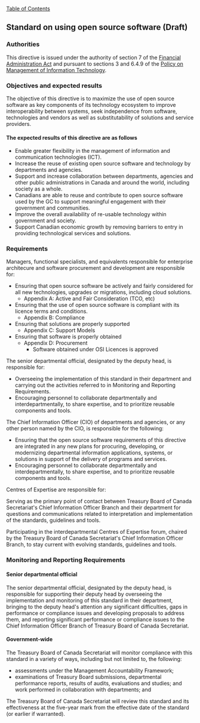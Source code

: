 [Table of Contents](../../README.md#english-content)

## Standard on using open source software (Draft)

### Authorities

This directive is issued under the authority of section 7 of the [Financial Administration Act](https://laws-lois.justice.gc.ca/eng/acts/f-11/) and pursuant to sections 3 and 6.4.9 of the [Policy on Management of Information Technology](https://www.tbs-sct.gc.ca/pol/doc-eng.aspx?id=12755).

### Objectives and expected results

The objective of this directive is to maximize the use of open source software as key components of its technology ecosystem to improve interoperability between systems, seek independence from software, technologies and vendors as well as substitutability of solutions and service providers.

#### The expected results of this directive are as follows

* Enable greater flexibility in the management of information and communication technologies (ICT).
* Increase the reuse of existing open source software and technology by departments and agencies.
* Support and increase collaboration between departments, agencies and other public administrations in Canada and around the world, including society as a whole.
* Canadians are able to reuse and contribute to open source software used by the GC to support meaningful engagement with their government and communities.
* Improve the overall availability of re-usable technology within government and society.
* Support Canadian economic growth by removing barriers to entry in providing technological services and solutions.

### Requirements

Managers, functional specialists, and equivalents responsible for enterprise architecure and software procurement and development are responsible for:

* Ensuring that open source software be actively and fairly considered for all new technologies, upgrades or migrations, including cloud solutions.
  * Appendix A: Active and Fair Consideration (TCO, etc)
* Ensuring that the use of open source software is compliant with its licence terms and conditions.
  * Appendix B: Compliance
* Ensuring that solutions are properly supported
  * Appendix C: Support Models
* Ensuring that software is properly obtained
  * Appendix D: Procurement
    * Software obtained under OSI Licences is approved

The senior departmental official, designated by the deputy head, is responsible for:

* Overseeing the implementation of this standard in their department and carrying out the activities referred to in Monitoring and Reporting Requirements.
* Encouraging personnel to collaborate departmentally and interdepartmentally, to share expertise, and to prioritize reusable components and tools.

The Chief Information Officer (CIO) of departments and agencies, or any other person named by the CIO, is responsible for the following:

* Ensuring that the open source software requirements of this directive are integrated in any new plans for procuring, developing, or modernizing departmental information applications, systems, or solutions in support of the delivery of programs and services.
* Encouraging personnel to collaborate departmentally and interdepartmentally, to share expertise, and to prioritize reusable components and tools.

Centres of Expertise are responsible for:

Serving as the primary point of contact between Treasury Board of Canada Secretariat's Chief Information Officer Branch and their department for questions and communications related to interpretation and implementation of the standards, guidelines and tools.

Participating in the interdepartmental Centres of Expertise forum, chaired by the Treasury Board of Canada Secretariat's Chief Information Officer Branch, to stay current with evolving standards, guidelines and tools.

### Monitoring and Reporting Requirements

#### Senior departmental official

The senior departmental official, designated by the deputy head, is responsible for supporting their deputy head by overseeing the implementation and monitoring of this standard in their department, bringing to the deputy head's attention any significant difficulties, gaps in performance or compliance issues and developing proposals to address them, and reporting significant performance or compliance issues to the Chief Information Officer Branch of Treasury Board of Canada Secretariat.

#### Government-wide
The Treasury Board of Canada Secretariat will monitor compliance with this standard in a variety of ways, including but not limited to, the following:

* assessments under the Management Accountability Framework;
* examinations of Treasury Board submissions, departmental performance reports, results of audits, evaluations and studies; and
work performed in collaboration with departments; and

The Treasury Board of Canada Secretariat will review this standard and its effectiveness at the five-year mark from the effective date of the standard (or earlier if warranted).
